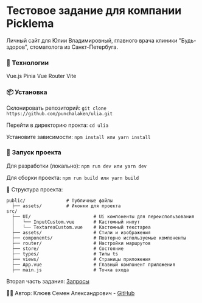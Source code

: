 # Тестовое задание для компании Picklema

Личный сайт для Юлии Владимировный, главного врача клиники "Будь-здоров", стоматолога из Санкт-Петербуга.

### 🚀 Технологии
Vue.js
Pinia
Vue Router
Vite

### 📦 Установка
Склонировать репозиторий: `git clone https://github.com/punchalaken/ulia.git`

Перейти в директорию прокта: `cd ulia`

Установите зависимости: `npm install или yarn install`

### 🔨 Запуск проекта
Для разработки (локально): `npm run dev или yarn dev`

Для сборки проекта: `npm run build или yarn build`

📂 Структура проекта:

    public/               # Публичные файлы
      ├── assets/         # Иконки для проекта
    src/
      ├── UI/                       # Ui компоненты для переиспользования
      │   └── InputCustom.vue       # Кастомный инпут
      │   └── TextareaCustom.vue    # Кастомный текстареа
      ├── assets/                   # Стили и изображения
      ├── components/               # Повторно используемые компоненты
      ├── router/                   # Настройки маршрутов
      ├── store/                    # Состояние
      ├── types/                    # Типы ts
      ├── views/                    # Страницы приложения
      ├── App.vue                   # Главный компонент приложения
      ├── main.js                   # Точка входа


Вторая часть задания: [Запросы](https://github.com/punchalaken/test-Picklema-query/blob/main/script.ts)

🧑‍💻 Автор: Клюев Семен Александрович - [GitHub](https://github.com/punchalaken)
